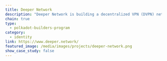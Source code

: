 ```yaml
---
title: Deeper Network
description: "Deeper Network is building a decentralized VPN (DVPN) network based on Substrate. They are building their own OS: AtomOS."
chain: true
type:
  - polkadot-builders-program
category:
  - identity
link: https://www.deeper.network/
featured_image: /media/images/projects/deeper-network.png
show_case_study: false
---
```


